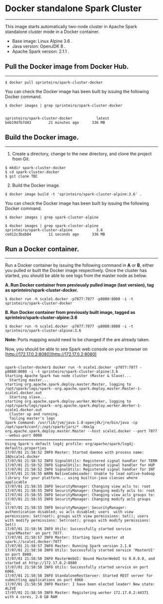 # Docker standalone Spark Cluster
---

This image starts automatically two-node cluster in Apache Spark standalone cluster mode in a Docker container.

* Base image: Linux Alpine 3.6 .
* Java version: OpenJDK 8 .
* Apache Spark version: 2.1.1 .


## Pull the Docker image from Docker Hub.
---

```shell
$ docker pull sprinteiro/spark-cluster-docker
```

You can check the Docker image has been built by issuing the following Docker command.

```shell
$ docker images | grep sprinteiro/spark-cluster-docker


sprinteiro/spark-cluster-docker           latest              beb19dfb7d43        21 minutes ago      336 MB

```


## Build the Docker image.
---

1. Create a directory, change to the new directory, and clone the project from Git.

```shell
$ mkdir spark-cluster-docker
$ cd spark-cluster-docker
$ git clone TBC
```

2. Build the Docker image.

```
$ docker image build -t 'sprinteiro/spark-cluster-alpine:3.6' .
```
You can check the Docker image has been built by issuing the following Docker command.

```shell
$ docker images | grep spark-cluster-alpine

$ docker images | grep spark-cluster-alpine
sprinteiro/spark-cluster-alpine           3.6                 ced12c3bab84        11 seconds ago      336 MB

```


## Run a Docker container.
---
Run a Docker container by issuing the following command in __A__ or __B__, either you pulled or built the Docker image respectively. Once the cluster has started, you should be able to see logs from the master node as below.

__A. Run Docker container from previously pulled image (last version), tag as sprinteiro/spark-cluster-docker.__

```shell
$ docker run -h scale1.docker -p7077:7077 -p8080:8080 -i -t sprinteiro/spark-cluster-docker
```

 __B. Run Docker container from previously built image, tagged as sprinteiro/spark-cluster-alpine:3.6__

```
$ docker run -h scale1.docker -p7077:7077 -p8080:8080 -i -t sprinteiro/spark-cluster-alpine:3.6
```
__Note:__ Ports mapping would need to be changed if the are already taken.

Now, you should be able to see Spark web console on your browser on [http://172.17.0.2:8080](http://172.17.0.2:8080)

```shell

spark-cluster-docker$ docker run -h scale1.docker -p7077:7077 -p8080:8080 -i -t sprinteiro/spark-cluster-alpine:3.6
Starting Apache Spark two node cluster (Master & Slave)...
  Starting master...
starting org.apache.spark.deploy.master.Master, logging to /opt/spark/logs/spark--org.apache.spark.deploy.master.Master-1-scale1.docker.out
  Starting slave...
starting org.apache.spark.deploy.worker.Worker, logging to /opt/spark/logs/spark--org.apache.spark.deploy.worker.Worker-1-scale1.docker.out
  Cluster up and running.
  Tailing master's logs
Spark Command: /usr/lib/jvm/java-1.8-openjdk/jre/bin/java -cp /opt/spark/conf/:/opt/spark/jars/* -Xmx1g org.apache.spark.deploy.master.Master --host scale1.docker --port 7077 --webui-port 8080
========================================
Using Spark's default log4j profile: org/apache/spark/log4j-defaults.properties
17/07/01 21:58:52 INFO Master: Started daemon with process name: 18@scale1.docker
17/07/01 21:58:52 INFO SignalUtils: Registered signal handler for TERM
17/07/01 21:58:52 INFO SignalUtils: Registered signal handler for HUP
17/07/01 21:58:52 INFO SignalUtils: Registered signal handler for INT
17/07/01 21:58:55 WARN NativeCodeLoader: Unable to load native-hadoop library for your platform... using builtin-java classes where applicable
17/07/01 21:58:55 INFO SecurityManager: Changing view acls to: root
17/07/01 21:58:55 INFO SecurityManager: Changing modify acls to: root
17/07/01 21:58:55 INFO SecurityManager: Changing view acls groups to: 
17/07/01 21:58:55 INFO SecurityManager: Changing modify acls groups to: 
17/07/01 21:58:55 INFO SecurityManager: SecurityManager: authentication disabled; ui acls disabled; users  with view permissions: Set(root); groups with view permissions: Set(); users  with modify permissions: Set(root); groups with modify permissions: Set()
17/07/01 21:58:56 INFO Utils: Successfully started service 'sparkMaster' on port 7077.
17/07/01 21:58:57 INFO Master: Starting Spark master at spark://scale1.docker:7077
17/07/01 21:58:57 INFO Master: Running Spark version 2.1.0
17/07/01 21:58:58 INFO Utils: Successfully started service 'MasterUI' on port 8080.
17/07/01 21:58:58 INFO MasterWebUI: Bound MasterWebUI to 0.0.0.0, and started at http://172.17.0.2:8080
17/07/01 21:58:58 INFO Utils: Successfully started service on port 6066.
17/07/01 21:58:58 INFO StandaloneRestServer: Started REST server for submitting applications on port 6066
17/07/01 21:58:58 INFO Master: I have been elected leader! New state: ALIVE
17/07/01 21:58:59 INFO Master: Registering worker 172.17.0.2:44371 with 4 cores, 2.0 GB RAM

```
